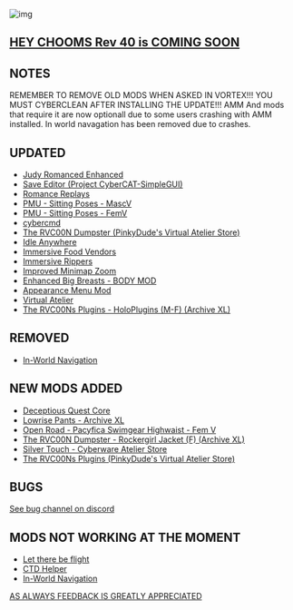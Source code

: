 ![img](https://s11.gifyu.com/images/Cuty-od-Dreams-Logo-YellowUP.png)

[HEY CHOOMS Rev 40 is COMING SOON](https://)
-

NOTES
-

REMEMBER TO REMOVE OLD MODS WHEN ASKED IN VORTEX!!! 
YOU MUST CYBERCLEAN AFTER INSTALLING THE UPDATE!!!
AMM And mods that require it are now optionall due to some users crashing with AMM installed.
In world navagation has been removed due to crashes.


UPDATED
-

- [Judy Romanced Enhanced](https://www.nexusmods.com/cyberpunk2077/mods/4508?tab=description)
- [Save Editor (Project CyberCAT-SimpleGUI)](https://www.nexusmods.com/cyberpunk2077/mods/718)
- [Romance Replays](https://www.nexusmods.com/cyberpunk2077/mods/7536)
- [PMU - Sitting Poses - MascV](https://www.nexusmods.com/cyberpunk2077/mods/8445)
- [PMU - Sitting Poses - FemV](https://www.nexusmods.com/cyberpunk2077/mods/8361)
- [cybercmd](https://www.nexusmods.com/cyberpunk2077/mods/5176?tab=description)
- [The RVC00N Dumpster (PinkyDude's Virtual Atelier Store)](https://www.nexusmods.com/cyberpunk2077/mods/5802)
- [Idle Anywhere](https://www.nexusmods.com/cyberpunk2077/mods/8038)
- [Immersive Food Vendors](https://www.nexusmods.com/cyberpunk2077/mods/7322?tab=description)
- [Immersive Rippers](https://www.nexusmods.com/cyberpunk2077/mods/7064)
- [Improved Minimap Zoom](https://www.nexusmods.com/cyberpunk2077/mods/2959)
- [Enhanced Big Breasts - BODY MOD](https://www.nexusmods.com/cyberpunk2077/mods/4654?tab=description)
- [Appearance Menu Mod](https://www.nexusmods.com/cyberpunk2077/mods/790?tab=description)
- [Virtual Atelier](https://www.nexusmods.com/cyberpunk2077/mods/2987)
- [The RVC00Ns Plugins - HoloPlugins (M-F) (Archive XL)](https://www.nexusmods.com/cyberpunk2077/mods/5803)

REMOVED
-

- [In-World Navigation](https://)

NEW MODS ADDED 
-

- [Deceptious Quest Core](https://www.nexusmods.com/cyberpunk2077/mods/7831)
- [Lowrise Pants - Archive XL](https://www.nexusmods.com/cyberpunk2077/mods/8456?tab=description)
- [Open Road - Pacyfica Swimgear Highwaist - Fem V](https://www.nexusmods.com/cyberpunk2077/mods/8658?tab=description)
- [The RVC00N Dumpster - Rockergirl Jacket (F) (Archive XL)](https://www.nexusmods.com/cyberpunk2077/mods/8708?tab=description)
- [Silver Touch - Cyberware Atelier Store](https://www.nexusmods.com/cyberpunk2077/mods/8667?tab=description)
- [The RVC00Ns Plugins (PinkyDude's Virtual Atelier Store)](https://www.nexusmods.com/cyberpunk2077/mods/8724?tab=description)

BUGS
-

 [See bug channel on discord](https://discord.gg/xZNztPjA2u)
 

MODS NOT WORKING AT THE MOMENT 
-

- [Let there be flight](https://)
- [CTD Helper](https://)
- [In-World Navigation](https://)

[AS ALWAYS FEEDBACK IS GREATLY APPRECIATED](https://)
